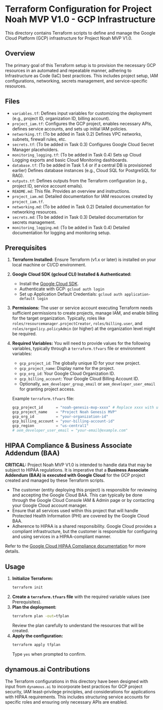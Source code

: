 # Terraform Configuration for Project Noah MVP V1.0 - GCP Infrastructure

This directory contains Terraform scripts to define and manage the Google Cloud Platform (GCP) infrastructure for Project Noah MVP V1.0.

## Overview

The primary goal of this Terraform setup is to provision the necessary GCP resources in an automated and repeatable manner, adhering to Infrastructure as Code (IaC) best practices. This includes project setup, IAM configurations, networking, secrets management, and service-specific resources.

## Files

*   `variables.tf`: Defines input variables for customizing the deployment (e.g., project ID, organization ID, billing account).
*   `project_iam.tf`: Configures the GCP project, enables necessary APIs, defines service accounts, and sets up initial IAM policies.
*   `networking.tf`: (To be added in Task 0.2) Defines VPC networks, subnets, firewall rules, etc.
*   `secrets.tf`: (To be added in Task 0.3) Configures Google Cloud Secret Manager placeholders.
*   `monitoring_logging.tf`: (To be added in Task 0.4) Sets up Cloud Logging exports and basic Cloud Monitoring dashboards.
*   `database.tf`: (To be added in Task 1.4 or if a central DB is provisioned earlier) Defines database instances (e.g., Cloud SQL for PostgreSQL for RAG).
*   `outputs.tf`: Defines outputs from the Terraform configuration (e.g., project ID, service account emails).
*   `README.md`: This file. Provides an overview and instructions.
*   `project_iam.md`: Detailed documentation for IAM resources created by `project_iam.tf`.
*   `networking.md`: (To be added in Task 0.2) Detailed documentation for networking resources.
*   `secrets.md`: (To be added in Task 0.3) Detailed documentation for secrets management.
*   `monitoring_logging.md`: (To be added in Task 0.4) Detailed documentation for logging and monitoring setup.

## Prerequisites

1.  **Terraform Installed:** Ensure Terraform (v1.x or later) is installed on your local machine or CI/CD environment.
2.  **Google Cloud SDK (gcloud CLI) Installed & Authenticated:**
    *   Install the [Google Cloud SDK](https://cloud.google.com/sdk/docs/install).
    *   Authenticate with GCP: `gcloud auth login`
    *   Set up Application Default Credentials: `gcloud auth application-default login`
3.  **Permissions:** The user or service account executing Terraform needs sufficient permissions to create projects, manage IAM, and enable billing for the target organization. Typically, roles like `roles/resourcemanager.projectCreator`, `roles/billing.user`, and `roles/orgpolicy.policyAdmin` (or higher) at the organization level might be required.
4.  **Required Variables:** You will need to provide values for the following variables, typically through a `terraform.tfvars` file or environment variables:
    *   `gcp_project_id`: The globally unique ID for your new project.
    *   `gcp_project_name`: Display name for the project.
    *   `gcp_org_id`: Your Google Cloud Organization ID.
    *   `gcp_billing_account`: Your Google Cloud Billing Account ID.
    *   Optionally, `aem_developer_group_email` or `aem_developer_user_email` for granting project access.

    Example `terraform.tfvars` file:
    ```tfvars
    gcp_project_id      = "noah-genesis-mvp-xxxx" # Replace xxxx with unique suffix
    gcp_project_name    = "Project Noah Genesis MVP"
    gcp_org_id          = "your-organization-id"
    gcp_billing_account = "your-billing-account-id"
    gcp_region          = "us-central1"
    # aem_developer_user_email = "your-email@example.com"
    ```

## HIPAA Compliance & Business Associate Addendum (BAA)

**CRITICAL:** Project Noah MVP V1.0 is intended to handle data that may be subject to HIPAA regulations. It is imperative that a **Business Associate Addendum (BAA) is executed with Google Cloud** for the GCP project created and managed by these Terraform scripts.

*   The customer (entity deploying this project) is responsible for reviewing and accepting the Google Cloud BAA. This can typically be done through the Google Cloud Console IAM & Admin page or by contacting your Google Cloud account manager.
*   Ensure that all services used within this project that will handle Protected Health Information (PHI) are covered by the Google Cloud BAA.
*   Adherence to HIPAA is a shared responsibility. Google Cloud provides a compliant infrastructure, but the customer is responsible for configuring and using services in a HIPAA-compliant manner.

Refer to the [Google Cloud HIPAA Compliance documentation](https://cloud.google.com/security/compliance/hipaa) for more details.

## Usage

1.  **Initialize Terraform:**
    ```bash
    terraform init
    ```
2.  **Create a `terraform.tfvars` file** with the required variable values (see Prerequisites).
3.  **Plan the deployment:**
    ```bash
    terraform plan -out=tfplan
    ```
    Review the plan carefully to understand the resources that will be created.
4.  **Apply the configuration:**
    ```bash
    terraform apply tfplan
    ```
    Type `yes` when prompted to confirm.

## dynamous.ai Contributions

The Terraform configurations in this directory have been designed with input from `dynamous.ai` to incorporate best practices for GCP project security, IAM least-privilege principles, and considerations for applications with HIPAA requirements. This includes structuring service accounts for specific roles and ensuring only necessary APIs are enabled.
